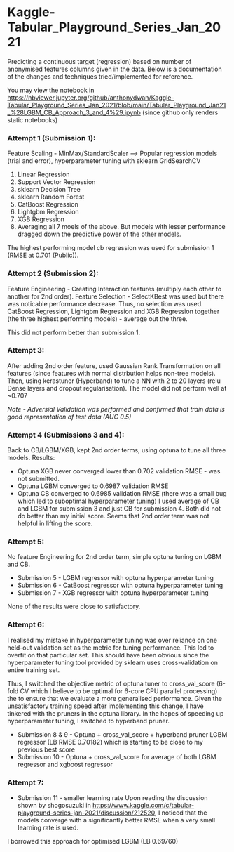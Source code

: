 # Kaggle-Tabular_Playground_Series_Jan_2021
Predicting a continuous target (regression) based on number of anonymised features columns given in the data. Below is a documentation of the changes and techniques tried/implemented for reference.

You may view the notebook in https://nbviewer.jupyter.org/github/anthonydwan/Kaggle-Tabular_Playground_Series_Jan_2021/blob/main/Tabular_Playground_Jan21_%28LGBM_CB_Approach_3_and_4%29.ipynb (since github only renders static notebooks)


### <b>Attempt 1 (Submission 1): </b>

Feature Scaling - MinMax/StandardScaler --> Popular regression models (trial and error), hyperparameter tuning with sklearn GridSearchCV 
1. Linear Regression
2. Support Vector Regression
3. sklearn Decision Tree
4. sklearn Random Forest 
5. CatBoost Regression
6. Lightgbm Regression
7. XGB Regression
8. Averaging all 7 moels of the above. But models with lesser performance dragged down the predictive power of the other models. 

The highest performing model cb regression was used for submission 1 (RMSE at 0.701 (Public)). 

### <b>Attempt 2 (Submission 2): </b>

Feature Engineering - Creating Interaction features (multiply each other to another for 2nd order). 
Feature Selection - SelectKBest was used but there was noticable performance decrease. Thus, no selection was used. 
CatBoost Regression, Lightgbm Regression and XGB Regression together (the three highest performing models) - average out the three. 

This did not perform better than submission 1. 

### <b>Attempt 3:</b>

After adding 2nd order feature, used Gaussian Rank Transformation on all features (since features with normal distrbution helps non-tree models). Then, using kerastuner (Hyperband) to tune a NN with 2 to 20 layers (relu Dense layers and dropout regularisation). The model did not perform well at ~0.707

*Note - Adversial Validation was performed and confirmed that train data is good representation of test data (AUC 0.5)*

### <b>Attempt 4 (Submissions 3 and 4):</b>

Back to CB/LGBM/XGB, kept 2nd order terms, using optuna to tune all three models. 
Results: 
* Optuna XGB never converged lower than 0.702 validation RMSE - was not submitted. 
* Optuna LGBM converged to 0.6987 validation RMSE 
* Optuna CB converged to 0.6985 validation RMSE (there was a small bug which led to suboptimal hyperparameter tuning)
I used average of CB and LGBM for submission 3 and just CB for submission 4. Both did not do better than my initial score. Seems that 2nd order term was not helpful in lifting the score. 

### <b>Attempt 5:</b>
No feature Engineering for 2nd order term, simple optuna tuning on LGBM and CB. 
* Submission 5 - LGBM regressor with optuna hyperparameter tuning 
* Submission 6 - CatBoost regressor with optuna hyperparameter tuning 
* Submission 7 - XGB regressor with optuna hyperparameter tuning 

None of the results were close to satisfactory. 

### <b>Attempt 6:</b> 
I realised my mistake in hyperparameter tuning was over reliance on one held-out validation set as the metric for tuning performance. This led to overfit on that particular set. This should have been obvious since the hyperparameter tuning tool provided by sklearn uses cross-validation on entire training set. 

Thus, I switched the objective metric of optuna tuner to cross_val_score (6-fold CV which I believe to be optimal for 6-core CPU parallel processing) the to ensure that we evaluate a more generalised performance. Given the unsatisfactory training speed after implementing this change, I have tinkered with the pruners in the optuna library. In the hopes of speeding up hyperparameter tuning, I switched to hyperband pruner. 

* Submission 8 & 9 - Optuna + cross_val_score + hyperband pruner LGBM regressor (LB RMSE 0.70182) which is starting to be close to my previous best score
* Submission 10 - Optuna + cross_val_score for average of both LGBM regressor and xgboost regressor


### <b>Attempt 7:</b> 
* Submission 11 - smaller learning rate 
Upon reading the discussion shown by shogosuzuki in https://www.kaggle.com/c/tabular-playground-series-jan-2021/discussion/212520, I noticed that the models converge with a significantly better RMSE when a very small learning rate is used. 

I borrowed this approach for optimised LGBM (LB 0.69760)







